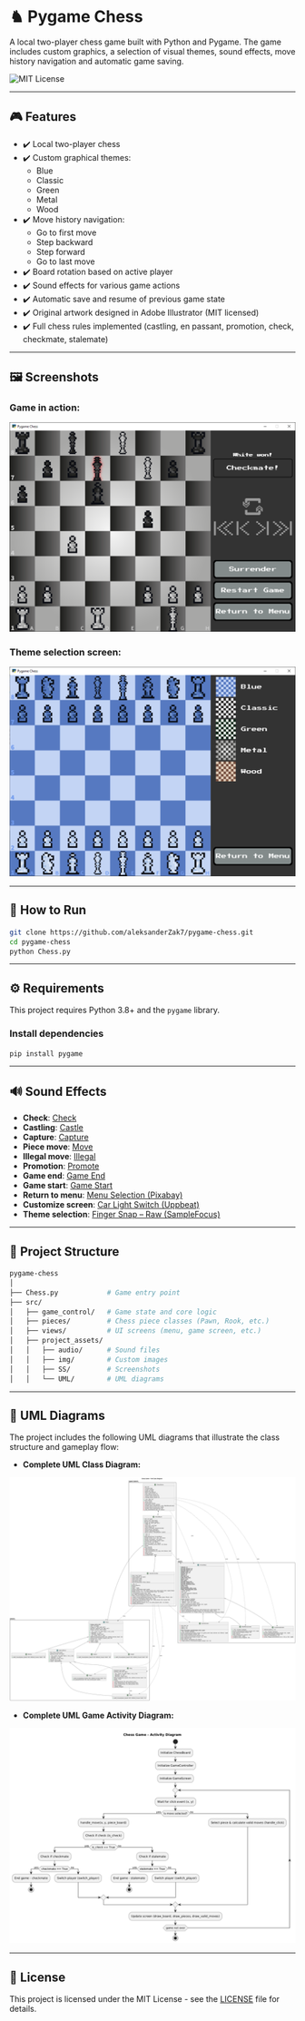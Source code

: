 # ♞ Pygame Chess

A local two-player chess game built with Python and Pygame. The game includes custom graphics, a selection of visual themes, sound effects, move history navigation and automatic game saving.

![MIT License](https://img.shields.io/badge/license-MIT-blue.svg)

---

## 🎮 Features

- ✔️ Local two-player chess
- ✔️ Custom graphical themes:
  - Blue
  - Classic
  - Green
  - Metal
  - Wood
- ✔️ Move history navigation:
  - Go to first move
  - Step backward
  - Step forward
  - Go to last move
- ✔️ Board rotation based on active player
- ✔️ Sound effects for various game actions
- ✔️ Automatic save and resume of previous game state
- ✔️ Original artwork designed in Adobe Illustrator (MIT licensed)
- ✔️ Full chess rules implemented (castling, en passant, promotion, check, checkmate, stalemate)

---

## 🖼️ Screenshots

### Game in action:
<div align="center">
  <img src="src/project_assets/SS/gameplay.png" alt="Gameplay_Screenshot">
</div>

### Theme selection screen:
<div align="center">
  <img src="src/project_assets/SS/theme_menu.png" alt="Theme_Selection">
</div>

---

## 🚀 How to Run
```bash
git clone https://github.com/aleksanderZak7/pygame-chess.git
cd pygame-chess
python Chess.py
```

---

## ⚙️ Requirements

This project requires Python 3.8+ and the `pygame` library.

### Install dependencies

```bash
pip install pygame
```

---

## 🔊 Sound Effects

- **Check**: [Check](http://images.chesscomfiles.com/chess-themes/sounds/_MP3_/default/move-check.mp3)
- **Castling**: [Castle](http://images.chesscomfiles.com/chess-themes/sounds/_MP3_/default/castle.mp3)
- **Capture**: [Capture](http://images.chesscomfiles.com/chess-themes/sounds/_MP3_/default/capture.mp3)
- **Piece move**: [Move](http://images.chesscomfiles.com/chess-themes/sounds/_MP3_/default/move-self.mp3)
- **Illegal move**: [Illegal](http://images.chesscomfiles.com/chess-themes/sounds/_MP3_/default/illegal.mp3)
- **Promotion**: [Promote](http://images.chesscomfiles.com/chess-themes/sounds/_MP3_/default/promote.mp3)
- **Game end**: [Game End](http://images.chesscomfiles.com/chess-themes/sounds/_MP3_/default/game-end.mp3)
- **Game start**: [Game Start](http://images.chesscomfiles.com/chess-themes/sounds/_MP3_/default/game-start.mp3)
- **Return to menu**: [Menu Selection (Pixabay)](https://pixabay.com/sound-effects/menu-selection-102220/)
- **Customize screen**: [Car Light Switch (Uppbeat)](https://uppbeat.io/sfx/car-light-switch/8507/25046)
- **Theme selection**: [Finger Snap – Raw (SampleFocus)](https://samplefocus.com/samples?search=Finger+Snap+-+Raw)

---

## 📁 Project Structure
```bash
pygame-chess
│
├── Chess.py            # Game entry point
├── src/
│   ├── game_control/   # Game state and core logic
│   ├── pieces/         # Chess piece classes (Pawn, Rook, etc.)
│   ├── views/          # UI screens (menu, game screen, etc.)
│   ├── project_assets/
│   │   ├── audio/      # Sound files
│   │   ├── img/        # Custom images
│   │   ├── SS/         # Screenshots
│   │   └── UML/        # UML diagrams
```

---

## 🧠 UML Diagrams

The project includes the following UML diagrams that illustrate the class structure and gameplay flow:

- **Complete UML Class Diagram:**
<div align="center">
  <img src="src/project_assets/UML/UML_class_diagram.png" alt="UML_class_diagram">
</div>

- **Complete UML Game Activity Diagram:**
<div align="center">
  <img src="src/project_assets/UML/UML_activity_diagram.png" alt="UML_activity_diagram">
</div>

---

## 📜 License
This project is licensed under the MIT License - see the [LICENSE](LICENSE) file for details.
